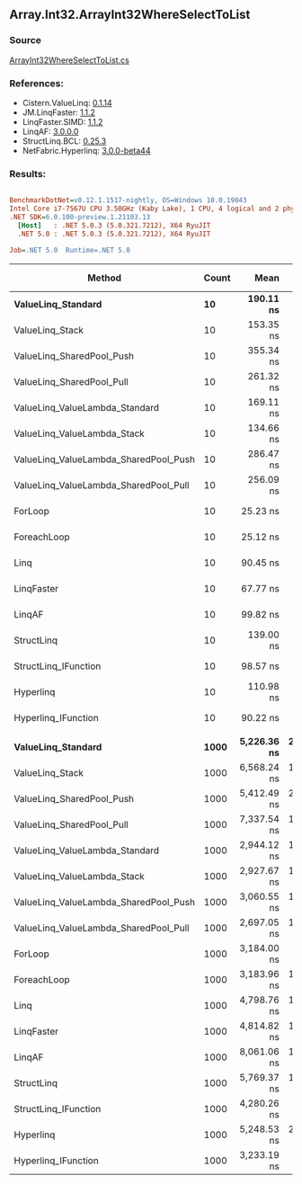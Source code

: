 ﻿## Array.Int32.ArrayInt32WhereSelectToList

### Source
[ArrayInt32WhereSelectToList.cs](../LinqBenchmarks/Array/Int32/ArrayInt32WhereSelectToList.cs)

### References:
- Cistern.ValueLinq: [0.1.14](https://www.nuget.org/packages/Cistern.ValueLinq/0.1.14)
- JM.LinqFaster: [1.1.2](https://www.nuget.org/packages/JM.LinqFaster/1.1.2)
- LinqFaster.SIMD: [1.1.2](https://www.nuget.org/packages/LinqFaster.SIMD/1.0.3)
- LinqAF: [3.0.0.0](https://www.nuget.org/packages/LinqAF/3.0.0.0)
- StructLinq.BCL: [0.25.3](https://www.nuget.org/packages/StructLinq.BCL/0.25.3)
- NetFabric.Hyperlinq: [3.0.0-beta44](https://www.nuget.org/packages/NetFabric.Hyperlinq/3.0.0-beta44)

### Results:
``` ini

BenchmarkDotNet=v0.12.1.1517-nightly, OS=Windows 10.0.19043
Intel Core i7-7567U CPU 3.50GHz (Kaby Lake), 1 CPU, 4 logical and 2 physical cores
.NET SDK=6.0.100-preview.1.21103.13
  [Host]   : .NET 5.0.3 (5.0.321.7212), X64 RyuJIT
  .NET 5.0 : .NET 5.0.3 (5.0.321.7212), X64 RyuJIT

Job=.NET 5.0  Runtime=.NET 5.0  

```
|                                Method | Count |        Mean |     Error |    StdDev | Ratio | RatioSD |  Gen 0 | Gen 1 | Gen 2 | Allocated |
|-------------------------------------- |------ |------------:|----------:|----------:|------:|--------:|-------:|------:|------:|----------:|
|                    **ValueLinq_Standard** |    **10** |   **190.11 ns** |  **0.762 ns** |  **0.637 ns** |  **7.53** |    **0.04** | **0.0305** |     **-** |     **-** |      **64 B** |
|                       ValueLinq_Stack |    10 |   153.35 ns |  0.377 ns |  0.352 ns |  6.08 |    0.02 | 0.0305 |     - |     - |      64 B |
|             ValueLinq_SharedPool_Push |    10 |   355.34 ns |  0.619 ns |  0.517 ns | 14.08 |    0.05 | 0.0305 |     - |     - |      64 B |
|             ValueLinq_SharedPool_Pull |    10 |   261.32 ns |  0.477 ns |  0.398 ns | 10.35 |    0.02 | 0.0305 |     - |     - |      64 B |
|        ValueLinq_ValueLambda_Standard |    10 |   169.11 ns |  0.476 ns |  0.397 ns |  6.70 |    0.02 | 0.0305 |     - |     - |      64 B |
|           ValueLinq_ValueLambda_Stack |    10 |   134.66 ns |  1.196 ns |  0.998 ns |  5.34 |    0.05 | 0.0303 |     - |     - |      64 B |
| ValueLinq_ValueLambda_SharedPool_Push |    10 |   286.47 ns |  0.775 ns |  0.687 ns | 11.35 |    0.04 | 0.0305 |     - |     - |      64 B |
| ValueLinq_ValueLambda_SharedPool_Pull |    10 |   256.09 ns |  0.998 ns |  0.884 ns | 10.15 |    0.05 | 0.0305 |     - |     - |      64 B |
|                               ForLoop |    10 |    25.23 ns |  0.088 ns |  0.078 ns |  1.00 |    0.00 | 0.0344 |     - |     - |      72 B |
|                           ForeachLoop |    10 |    25.12 ns |  0.177 ns |  0.166 ns |  1.00 |    0.01 | 0.0344 |     - |     - |      72 B |
|                                  Linq |    10 |    90.45 ns |  0.227 ns |  0.201 ns |  3.58 |    0.01 | 0.0840 |     - |     - |     176 B |
|                            LinqFaster |    10 |    67.77 ns |  0.286 ns |  0.531 ns |  2.69 |    0.01 | 0.0764 |     - |     - |     160 B |
|                                LinqAF |    10 |    99.82 ns |  0.356 ns |  0.315 ns |  3.96 |    0.02 | 0.0342 |     - |     - |      72 B |
|                            StructLinq |    10 |   139.00 ns |  0.240 ns |  0.187 ns |  5.51 |    0.01 | 0.0763 |     - |     - |     160 B |
|                  StructLinq_IFunction |    10 |    98.57 ns |  0.209 ns |  0.174 ns |  3.91 |    0.02 | 0.0305 |     - |     - |      64 B |
|                             Hyperlinq |    10 |   110.98 ns |  0.259 ns |  0.216 ns |  4.40 |    0.02 | 0.0305 |     - |     - |      64 B |
|                   Hyperlinq_IFunction |    10 |    90.22 ns |  0.268 ns |  0.224 ns |  3.57 |    0.01 | 0.0305 |     - |     - |      64 B |
|                                       |       |             |           |           |       |         |        |       |       |           |
|                    **ValueLinq_Standard** |  **1000** | **5,226.36 ns** | **27.199 ns** | **25.442 ns** |  **1.64** |    **0.01** | **2.0523** |     **-** |     **-** |   **4,304 B** |
|                       ValueLinq_Stack |  1000 | 6,568.24 ns | 17.045 ns | 14.233 ns |  2.06 |    0.01 | 1.9913 |     - |     - |   4,176 B |
|             ValueLinq_SharedPool_Push |  1000 | 5,412.49 ns | 26.874 ns | 23.823 ns |  1.70 |    0.01 | 0.9842 |     - |     - |   2,072 B |
|             ValueLinq_SharedPool_Pull |  1000 | 7,337.54 ns | 16.458 ns | 15.394 ns |  2.30 |    0.01 | 0.9842 |     - |     - |   2,072 B |
|        ValueLinq_ValueLambda_Standard |  1000 | 2,944.12 ns | 13.981 ns | 13.078 ns |  0.92 |    0.00 | 2.0561 |     - |     - |   4,304 B |
|           ValueLinq_ValueLambda_Stack |  1000 | 2,927.67 ns | 18.695 ns | 17.487 ns |  0.92 |    0.01 | 1.9951 |     - |     - |   4,176 B |
| ValueLinq_ValueLambda_SharedPool_Push |  1000 | 3,060.55 ns | 11.554 ns |  9.020 ns |  0.96 |    0.00 | 0.9880 |     - |     - |   2,072 B |
| ValueLinq_ValueLambda_SharedPool_Pull |  1000 | 2,697.05 ns | 17.527 ns | 16.394 ns |  0.85 |    0.01 | 0.9880 |     - |     - |   2,072 B |
|                               ForLoop |  1000 | 3,184.00 ns |  8.742 ns |  8.177 ns |  1.00 |    0.00 | 2.0561 |     - |     - |   4,304 B |
|                           ForeachLoop |  1000 | 3,183.96 ns | 12.690 ns | 11.249 ns |  1.00 |    0.01 | 2.0561 |     - |     - |   4,304 B |
|                                  Linq |  1000 | 4,798.76 ns | 15.650 ns | 13.873 ns |  1.51 |    0.01 | 2.1057 |     - |     - |   4,408 B |
|                            LinqFaster |  1000 | 4,814.82 ns | 16.825 ns | 14.049 ns |  1.51 |    0.01 | 3.8834 |     - |     - |   8,136 B |
|                                LinqAF |  1000 | 8,061.06 ns | 13.174 ns | 12.323 ns |  2.53 |    0.01 | 2.0447 |     - |     - |   4,304 B |
|                            StructLinq |  1000 | 5,769.37 ns | 16.835 ns | 14.058 ns |  1.81 |    0.01 | 1.0300 |     - |     - |   2,168 B |
|                  StructLinq_IFunction |  1000 | 4,280.26 ns |  9.370 ns |  8.306 ns |  1.34 |    0.00 | 0.9842 |     - |     - |   2,072 B |
|                             Hyperlinq |  1000 | 5,248.53 ns | 21.994 ns | 17.172 ns |  1.65 |    0.01 | 0.9842 |     - |     - |   2,072 B |
|                   Hyperlinq_IFunction |  1000 | 3,233.19 ns |  9.892 ns |  9.253 ns |  1.02 |    0.00 | 0.9880 |     - |     - |   2,072 B |
